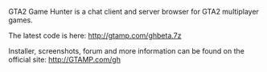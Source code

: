 GTA2 Game Hunter is a chat client and server browser for GTA2 multiplayer games.

The latest code is here: http://gtamp.com/ghbeta.7z

Installer, screenshots, forum and more information can be found on the official site: http://GTAMP.com/gh